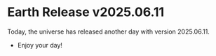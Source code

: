 # Earth Release v2025.06.11
Today, the universe has released another day with version 2025.06.11.
- Enjoy your day!
